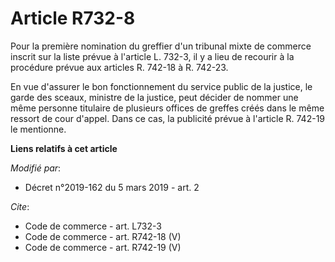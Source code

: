 # Article R732-8

Pour la première nomination du greffier d'un tribunal mixte de commerce inscrit sur la liste prévue à l'article L. 732-3, il
y a lieu de recourir à la procédure prévue aux articles R. 742-18 à R. 742-23. 

En vue d'assurer le bon fonctionnement du service public de la justice, le garde des sceaux, ministre de la justice, peut
décider de nommer une même personne titulaire de plusieurs offices de greffes créés dans le même ressort de cour d'appel.
Dans ce cas, la publicité prévue à l'article R. 742-19 le mentionne.

**Liens relatifs à cet article**

_Modifié par_:

  - Décret n°2019-162 du 5 mars 2019 - art. 2

_Cite_:

  - Code de commerce - art. L732-3
  - Code de commerce - art. R742-18 (V)
  - Code de commerce - art. R742-19 (V)
